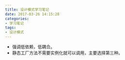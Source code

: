 ```yaml
---
title: 设计模式学习笔记
date: 2017-03-26 14:15:28
categories:
- 学习笔记
tags:
- 设计模式
---
```


- 强调低依赖，低耦合。
- 静态工厂方法不需要实例化就可以调用，主要选择第三种。